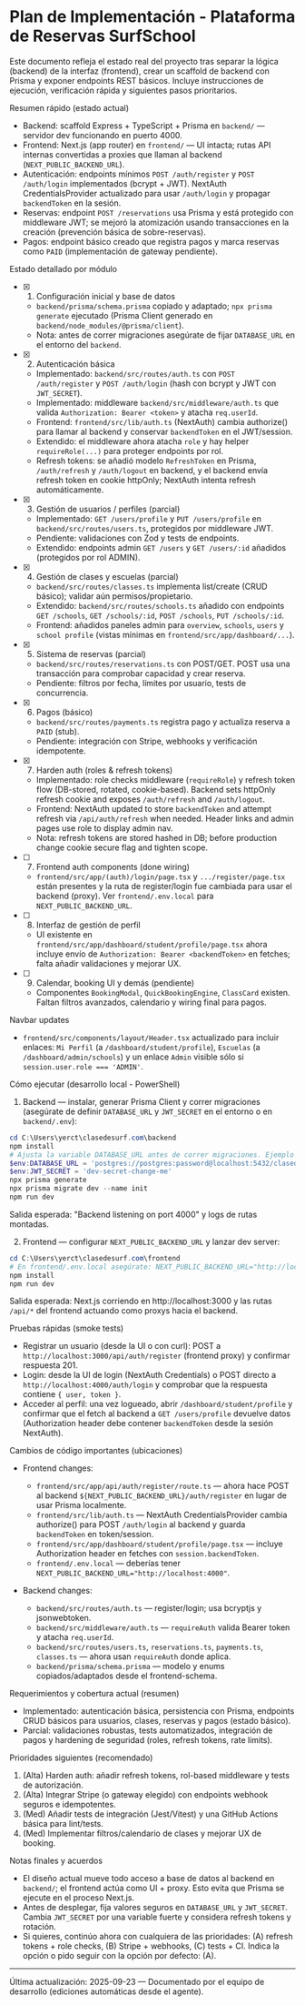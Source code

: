 # Plan de Implementación - Plataforma de Reservas SurfSchool

Este documento refleja el estado real del proyecto tras separar la lógica (backend) de la interfaz (frontend), crear un scaffold de backend con Prisma y exponer endpoints REST básicos. Incluye instrucciones de ejecución, verificación rápida y siguientes pasos prioritarios.

Resumen rápido (estado actual)
- Backend: scaffold Express + TypeScript + Prisma en `backend/` — servidor dev funcionando en puerto 4000.
- Frontend: Next.js (app router) en `frontend/` — UI intacta; rutas API internas convertidas a proxies que llaman al backend (`NEXT_PUBLIC_BACKEND_URL`).
- Autenticación: endpoints mínimos `POST /auth/register` y `POST /auth/login` implementados (bcrypt + JWT). NextAuth CredentialsProvider actualizado para usar `/auth/login` y propagar `backendToken` en la sesión.
- Reservas: endpoint `POST /reservations` usa Prisma y está protegido con middleware JWT; se mejoró la atomización usando transacciones en la creación (prevención básica de sobre-reservas).
- Pagos: endpoint básico creado que registra pagos y marca reservas como `PAID` (implementación de gateway pendiente).

Estado detallado por módulo

- [x] 1. Configuración inicial y base de datos
    - `backend/prisma/schema.prisma` copiado y adaptado; `npx prisma generate` ejecutado (Prisma Client generado en `backend/node_modules/@prisma/client`).
    - Nota: antes de correr migraciones asegúrate de fijar `DATABASE_URL` en el entorno del `backend`.

- [x] 2. Autenticación básica
    - Implementado: `backend/src/routes/auth.ts` con `POST /auth/register` y `POST /auth/login` (hash con bcrypt y JWT con `JWT_SECRET`).
    - Implementado: middleware `backend/src/middleware/auth.ts` que valida `Authorization: Bearer <token>` y atacha `req.userId`.
    - Frontend: `frontend/src/lib/auth.ts` (NextAuth) cambia authorize() para llamar al backend y conservar `backendToken` en el JWT/session.
    - Extendido: el middleware ahora atacha `role` y hay helper `requireRole(...)` para proteger endpoints por rol.
    - Refresh tokens: se añadió modelo `RefreshToken` en Prisma, `/auth/refresh` y `/auth/logout` en backend, y el backend envía refresh token en cookie httpOnly; NextAuth intenta refresh automáticamente.

- [x] 3. Gestión de usuarios / perfiles (parcial)
    - Implementado: `GET /users/profile` y `PUT /users/profile` en `backend/src/routes/users.ts`, protegidos por middleware JWT.
    - Pendiente: validaciones con Zod y tests de endpoints.
    - Extendido: endpoints admin `GET /users` y `GET /users/:id` añadidos (protegidos por rol ADMIN).

- [x] 4. Gestión de clases y escuelas (parcial)
    - `backend/src/routes/classes.ts` implementa list/create (CRUD básico); validar aún permisos/propietario.
    - Extendido: `backend/src/routes/schools.ts` añadido con endpoints `GET /schools`, `GET /schools/:id`, `POST /schools`, `PUT /schools/:id`.
    - Frontend: añadidos paneles admin para `overview`, `schools`, `users` y `school profile` (vistas mínimas en `frontend/src/app/dashboard/...`).

- [x] 5. Sistema de reservas (parcial)
    - `backend/src/routes/reservations.ts` con POST/GET. POST usa una transacción para comprobar capacidad y crear reserva.
    - Pendiente: filtros por fecha, límites por usuario, tests de concurrencia.

- [x] 6. Pagos (básico)
    - `backend/src/routes/payments.ts` registra pago y actualiza reserva a `PAID` (stub).
    - Pendiente: integración con Stripe, webhooks y verificación idempotente.

- [x] 7. Harden auth (roles & refresh tokens)
    - Implementado: role checks middleware (`requireRole`) y refresh token flow (DB-stored, rotated, cookie-based). Backend sets httpOnly refresh cookie and exposes `/auth/refresh` and `/auth/logout`.
    - Frontend: NextAuth updated to store `backendToken` and attempt refresh via `/api/auth/refresh` when needed. Header links and admin pages use role to display admin nav.
    - Nota: refresh tokens are stored hashed in DB; before production change cookie secure flag and tighten scope.

- [ ] 7. Frontend auth components (done wiring)
    - `frontend/src/app/(auth)/login/page.tsx` y `.../register/page.tsx` están presentes y la ruta de register/login fue cambiada para usar el backend (proxy). Ver `frontend/.env.local` para `NEXT_PUBLIC_BACKEND_URL`.

- [ ] 8. Interfaz de gestión de perfil
    - UI existente en `frontend/src/app/dashboard/student/profile/page.tsx` ahora incluye envío de `Authorization: Bearer <backendToken>` en fetches; falta añadir validaciones y mejorar UX.

- [ ] 9. Calendar, booking UI y demás (pendiente)
    - Componentes `BookingModal`, `QuickBookingEngine`, `ClassCard` existen. Faltan filtros avanzados, calendario y wiring final para pagos.

Navbar updates
- `frontend/src/components/layout/Header.tsx` actualizado para incluir enlaces: `Mi Perfil` (a `/dashboard/student/profile`), `Escuelas` (a `/dashboard/admin/schools`) y un enlace `Admin` visible sólo si `session.user.role === 'ADMIN'`.

Cómo ejecutar (desarrollo local - PowerShell)

1) Backend — instalar, generar Prisma Client y correr migraciones (asegúrate de definir `DATABASE_URL` y `JWT_SECRET` en el entorno o en `backend/.env`):

```powershell
cd C:\Users\yerct\clasedesurf.com\backend
npm install
# Ajusta la variable DATABASE_URL antes de correr migraciones. Ejemplo (local Postgres):
$env:DATABASE_URL = 'postgres://postgres:password@localhost:5432/clasedesurf'
$env:JWT_SECRET = 'dev-secret-change-me'
npx prisma generate
npx prisma migrate dev --name init
npm run dev
```

Salida esperada: "Backend listening on port 4000" y logs de rutas montadas.

2) Frontend — configurar `NEXT_PUBLIC_BACKEND_URL` y lanzar dev server:

```powershell
cd C:\Users\yerct\clasedesurf.com\frontend
# En frontend/.env.local asegúrate: NEXT_PUBLIC_BACKEND_URL="http://localhost:4000"
npm install
npm run dev
```

Salida esperada: Next.js corriendo en http://localhost:3000 y las rutas `/api/*` del frontend actuando como proxys hacia el backend.

Pruebas rápidas (smoke tests)

- Registrar un usuario (desde la UI o con curl): POST a `http://localhost:3000/api/auth/register` (frontend proxy) y confirmar respuesta 201.
- Login: desde la UI de login (NextAuth Credentials) o POST directo a `http://localhost:4000/auth/login` y comprobar que la respuesta contiene `{ user, token }`.
- Acceder al perfil: una vez logueado, abrir `/dashboard/student/profile` y confirmar que el fetch al backend a `GET /users/profile` devuelve datos (Authorization header debe contener `backendToken` desde la sesión NextAuth).

Cambios de código importantes (ubicaciones)

- Frontend changes:
    - `frontend/src/app/api/auth/register/route.ts` — ahora hace POST al backend `${NEXT_PUBLIC_BACKEND_URL}/auth/register` en lugar de usar Prisma localmente.
    - `frontend/src/lib/auth.ts` — NextAuth CredentialsProvider cambia authorize() para POST `/auth/login` al backend y guarda `backendToken` en token/session.
    - `frontend/src/app/dashboard/student/profile/page.tsx` — incluye Authorization header en fetches con `session.backendToken`.
    - `frontend/.env.local` — deberías tener `NEXT_PUBLIC_BACKEND_URL="http://localhost:4000"`.

- Backend changes:
    - `backend/src/routes/auth.ts` — register/login; usa bcryptjs y jsonwebtoken.
    - `backend/src/middleware/auth.ts` — `requireAuth` valida Bearer token y atacha `req.userId`.
    - `backend/src/routes/users.ts`, `reservations.ts`, `payments.ts`, `classes.ts` — ahora usan `requireAuth` donde aplica.
    - `backend/prisma/schema.prisma` — modelo y enums copiados/adaptados desde el frontend-schema.

Requerimientos y cobertura actual (resumen)
- Implementado: autenticación básica, persistencia con Prisma, endpoints CRUD básicos para usuarios, clases, reservas y pagos (estado básico).
- Parcial: validaciones robustas, tests automatizados, integración de pagos y hardening de seguridad (roles, refresh tokens, rate limits).

Prioridades siguientes (recomendado)
1. (Alta) Harden auth: añadir refresh tokens, rol-based middleware y tests de autorización.
2. (Alta) Integrar Stripe (o gateway elegido) con endpoints webhook seguros e idempotentes.
3. (Med) Añadir tests de integración (Jest/Vitest) y una GitHub Actions básica para lint/tests.
4. (Med) Implementar filtros/calendario de clases y mejorar UX de booking.

Notas finales y acuerdos
- El diseño actual mueve todo acceso a base de datos al backend en `backend/`; el frontend actúa como UI + proxy. Esto evita que Prisma se ejecute en el proceso Next.js.
- Antes de desplegar, fija valores seguros en `DATABASE_URL` y `JWT_SECRET`. Cambia `JWT_SECRET` por una variable fuerte y considera refresh tokens y rotación.
- Si quieres, continúo ahora con cualquiera de las prioridades: (A) refresh tokens + role checks, (B) Stripe + webhooks, (C) tests + CI. Indica la opción o pido seguir con la opción por defecto: (A).

---
Última actualización: 2025-09-23 — Documentado por el equipo de desarrollo (ediciones automáticas desde el agente). 